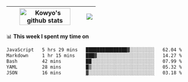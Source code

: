 | <a href="https://github.com/anuraghazra/github-readme-stats"><img width="85%" src="https://github-readme-stats.vercel.app/api?username=kowyo&show_icons=true&hide_border=true&theme=transparent" alt="Kowyo's github stats" /></a> | <a href="https://github.com/anuraghazra/github-readme-stats"><img align="center" src="https://github-readme-stats.vercel.app/api/top-langs/?username=kowyo&exclude_repo=Engineering-Competition-Robot,mobile-robot&hide=c,assembly,shaderlab,hlsl,mathematica,cmake&layout=compact&hide_border=true&theme=transparent" /></a> |
| ------------- | ------------- |

📊 **This week I spent my time on**
<!--START_SECTION:waka-->

```txt
JavaScript   5 hrs 29 mins   ███████████████▓░░░░░░░░░   62.04 %
Markdown     1 hr 15 mins    ███▓░░░░░░░░░░░░░░░░░░░░░   14.27 %
Bash         42 mins         ██░░░░░░░░░░░░░░░░░░░░░░░   07.99 %
YAML         28 mins         █▒░░░░░░░░░░░░░░░░░░░░░░░   05.32 %
JSON         16 mins         ▓░░░░░░░░░░░░░░░░░░░░░░░░   03.18 %
```

<!--END_SECTION:waka-->
